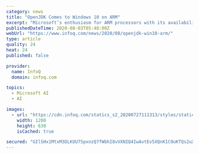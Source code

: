 ```yaml
---
category: news
title: "OpenJDK Comes to Windows 10 on ARM"
excerpt: "Microsoft’s enthusiasm for ARM processors with its availability on notebooks and lately in cloud environments, has been taken one step further: This summer, Microsoft made its first big contribution to OpenJDK: the first phase of porting OpenJDK to Windows 10 ARM (AArch64)."
publishedDateTime: 2020-08-03T05:48:00Z
webUrl: "https://www.infoq.com/news/2020/08/openjdk-win10-arm/"
type: article
quality: 24
heat: 24
published: false

provider:
  name: InfoQ
  domain: infoq.com

topics:
  - Microsoft AI
  - AI

images:
  - url: "https://cdn.infoq.com/statics_s2_20200727111313/styles/static/images/logo/logo-big.jpg"
    width: 1200
    height: 630
    isCached: true

secured: "GIlSHx1MtxM3DLKUU75pxnzQ7fWbhI8vVXNIQ4IwAvtEv5XQnK1C0uKTQs2uXJCd4D5My4TJuzH1Yab76Sc3zFKQb4P0/eJJrBPtiPg5GylJ7wdMHK1DeKH8qNd+Qr6kWJPCNmcl7JZ9N9ahz8MFdm8fxqlxA7sPED6gMrAEDU6e6VZhMqLPRQgAXSavDw15BKE13vW/0P+VcpW5/Br4PiXDZD9VpxRbMQCnBOn4PStoNRaeebTeT5UmL7aenCZVsf4L1sPPpYucRj/i6QHc9Z3wFYzTT9+0T8hBpQDtzmLvwBMS/2nsCtCmjfxbg/pVxIMVNgbPoHOvMaUP2NsVeA==;FGN1RAgeSjhnKqrCwqh2IQ=="
---
```


